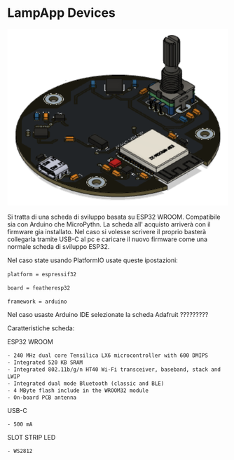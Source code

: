 
# LampApp Devices


![This is an image](https://github.com/ChristianIannella/LampApp/blob/main/LampApp%20device/file/pcb.png)



Si tratta di una scheda di sviluppo basata su ESP32 WROOM. Compatibile sia con Arduino che MicroPythn. 
La scheda all' acquisto arriverà con il firmware gia installato. Nel caso si volesse scrivere il proprio basterà collegarla tramite USB-C al pc e caricare il nuovo firmware come una normale scheda di sviluppo ESP32.

Nel caso state usando PlatformIO usate queste ipostazioni:


`platform = espressif32`


`board = featheresp32`


`framework = arduino`

Nel caso usaste Arduino IDE selezionate la scheda Adafruit ?????????

Caratteristiche scheda:

  ESP32 WROOM
  
    - 240 MHz dual core Tensilica LX6 microcontroller with 600 DMIPS
    - Integrated 520 KB SRAM
    - Integrated 802.11b/g/n HT40 Wi-Fi transceiver, baseband, stack and LWIP
    - Integrated dual mode Bluetooth (classic and BLE)
    - 4 MByte flash include in the WROOM32 module
    - On-board PCB antenna
  
  USB-C
    
    - 500 mA
    
  SLOT STRIP LED
    
    - WS2812
